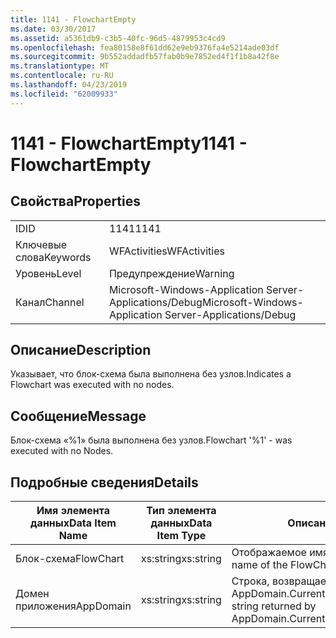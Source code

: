 ```yaml
---
title: 1141 - FlowchartEmpty
ms.date: 03/30/2017
ms.assetid: a5361db9-c3b5-40fc-96d5-4879953c4cd9
ms.openlocfilehash: fea80158e8f61dd62e9eb9376fa4e5214ade03df
ms.sourcegitcommit: 9b552addadfb57fab0b9e7852ed4f1f1b8a42f8e
ms.translationtype: MT
ms.contentlocale: ru-RU
ms.lasthandoff: 04/23/2019
ms.locfileid: "62009933"
---
```

# <a name="1141---flowchartempty"></a><span data-ttu-id="b883f-102">1141 - FlowchartEmpty</span><span class="sxs-lookup"><span data-stu-id="b883f-102">1141 - FlowchartEmpty</span></span>
## <a name="properties"></a><span data-ttu-id="b883f-103">Свойства</span><span class="sxs-lookup"><span data-stu-id="b883f-103">Properties</span></span>  
  
|||  
|-|-|  
|<span data-ttu-id="b883f-104">ID</span><span class="sxs-lookup"><span data-stu-id="b883f-104">ID</span></span>|<span data-ttu-id="b883f-105">1141</span><span class="sxs-lookup"><span data-stu-id="b883f-105">1141</span></span>|  
|<span data-ttu-id="b883f-106">Ключевые слова</span><span class="sxs-lookup"><span data-stu-id="b883f-106">Keywords</span></span>|<span data-ttu-id="b883f-107">WFActivities</span><span class="sxs-lookup"><span data-stu-id="b883f-107">WFActivities</span></span>|  
|<span data-ttu-id="b883f-108">Уровень</span><span class="sxs-lookup"><span data-stu-id="b883f-108">Level</span></span>|<span data-ttu-id="b883f-109">Предупреждение</span><span class="sxs-lookup"><span data-stu-id="b883f-109">Warning</span></span>|  
|<span data-ttu-id="b883f-110">Канал</span><span class="sxs-lookup"><span data-stu-id="b883f-110">Channel</span></span>|<span data-ttu-id="b883f-111">Microsoft-Windows-Application Server-Applications/Debug</span><span class="sxs-lookup"><span data-stu-id="b883f-111">Microsoft-Windows-Application Server-Applications/Debug</span></span>|  
  
## <a name="description"></a><span data-ttu-id="b883f-112">Описание</span><span class="sxs-lookup"><span data-stu-id="b883f-112">Description</span></span>  
 <span data-ttu-id="b883f-113">Указывает, что блок-схема была выполнена без узлов.</span><span class="sxs-lookup"><span data-stu-id="b883f-113">Indicates a Flowchart was executed with no nodes.</span></span>  
  
## <a name="message"></a><span data-ttu-id="b883f-114">Сообщение</span><span class="sxs-lookup"><span data-stu-id="b883f-114">Message</span></span>  
 <span data-ttu-id="b883f-115">Блок-схема «%1» была выполнена без узлов.</span><span class="sxs-lookup"><span data-stu-id="b883f-115">Flowchart '%1' - was executed with no Nodes.</span></span>  
  
## <a name="details"></a><span data-ttu-id="b883f-116">Подробные сведения</span><span class="sxs-lookup"><span data-stu-id="b883f-116">Details</span></span>  
  
|<span data-ttu-id="b883f-117">Имя элемента данных</span><span class="sxs-lookup"><span data-stu-id="b883f-117">Data Item Name</span></span>|<span data-ttu-id="b883f-118">Тип элемента данных</span><span class="sxs-lookup"><span data-stu-id="b883f-118">Data Item Type</span></span>|<span data-ttu-id="b883f-119">Описание</span><span class="sxs-lookup"><span data-stu-id="b883f-119">Description</span></span>|  
|--------------------|--------------------|-----------------|  
|<span data-ttu-id="b883f-120">Блок-схема</span><span class="sxs-lookup"><span data-stu-id="b883f-120">FlowChart</span></span>|<span data-ttu-id="b883f-121">xs:string</span><span class="sxs-lookup"><span data-stu-id="b883f-121">xs:string</span></span>|<span data-ttu-id="b883f-122">Отображаемое имя блок-схемы.</span><span class="sxs-lookup"><span data-stu-id="b883f-122">The display name of the FlowChart.</span></span>|  
|<span data-ttu-id="b883f-123">Домен приложения</span><span class="sxs-lookup"><span data-stu-id="b883f-123">AppDomain</span></span>|<span data-ttu-id="b883f-124">xs:string</span><span class="sxs-lookup"><span data-stu-id="b883f-124">xs:string</span></span>|<span data-ttu-id="b883f-125">Строка, возвращаемая AppDomain.CurrentDomain.FriendlyName.</span><span class="sxs-lookup"><span data-stu-id="b883f-125">The string returned by AppDomain.CurrentDomain.FriendlyName.</span></span>|
